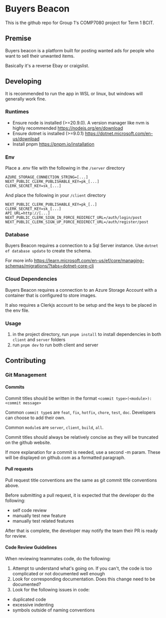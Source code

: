 # Buyers Beacon

This is the github repo for Group 1's COMP7080 project for Term 1 BCIT. 

## Premise

Buyers beacon is a platform built for posting wanted ads for people who want to sell their unwanted items. 

Basically it's a reverse Ebay or craigslist. 

## Developing

It is recommended to run the app in WSL or linux, but windows will generally work fine.

### Runtimes

- Ensure node is installed (>=20.9.0). A version manager like nvm is highly recommended https://nodejs.org/en/download
- Ensure dotnet is installed (>=9.0.1) https://dotnet.microsoft.com/en-us/download
- Install pnpm https://pnpm.io/installation

### Env

Place a .env file with the following in the `/server` directory

```aiignore
AZURE_STORAGE_CONNECTION_STRING=[...]
NEXT_PUBLIC_CLERK_PUBLISHABLE_KEY=pk_[...]
CLERK_SECRET_KEY=sk_[...]
```

And place the following in your `/client` directory

```aiignore
NEXT_PUBLIC_CLERK_PUBLISHABLE_KEY=pk_[..]
CLERK_SECRET_KEY=sk_[...]
API_URL=http://[...]
NEXT_PUBLIC_CLERK_SIGN_IN_FORCE_REDIRECT_URL=/auth/login/post
NEXT_PUBLIC_CLERK_SIGN_UP_FORCE_REDIRECT_URL=/auth/register/post
```

### Database

Buyers Beacon requires a connection to a Sql Server instance. Use `dotnet ef database update` to create the schema.

For more info https://learn.microsoft.com/en-us/ef/core/managing-schemas/migrations/?tabs=dotnet-core-cli

### Cloud Dependencies

Buyers Beacon requires a connection to an Azure Storage Account with a container that is configured to store images.

It also requires a Clerkjs account to be setup and the keys to be placed in the env file.

### Usage

1. in the project directory, run `pnpm install` to install dependencies in both `client` and `server` folders
2. run `pnpm dev` to run both client and server

## Contributing

### Git Management

#### Commits

Commit titles should be written in the format `<commit type>(<module>):<commit message>`

Common `commit type`s are `feat`, `fix`, `hotfix`, `chore`, `test`, `doc`. Developers can choose to add their own.

Common `module`s are `server`, `client`, `build`, `all`.

Commit titles should always be relatively concise as they will be truncated on the github website.

If more explanation for a commit is needed, use a second -m param. These will be displayed on github.com as a formatted paragraph.

#### Pull requests

Pull request title conventions are the same as git commit title conventions above.

Before submitting a pull request, it is expected that the developer do the following:

- self code review
- manually test new feature
- manually test related features

After that is complete, the developer may notify the team their PR is ready for review. 

#### Code Review Guidelines

When reviewing teammates code, do the following:

1. Attempt to understand what's going on. If you can't, the code is too complicated or not documented well enough
2. Look for corresponding documentation. Does this change need to be documented?
3. Look for the following issues in code:
- duplicated code
- excessive indenting
- symbols outside of naming conventions


